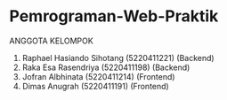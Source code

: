 # Pemrograman-Web-Praktik
ANGGOTA KELOMPOK
1. Raphael Hasiando Sihotang (5220411221) (Backend)
2. Raka Esa Rasendriya (5220411198) (Backend)
3. Jofran Albhinata (5220411214) (Frontend)
4. Dimas Anugrah (5220411191) (Frontend)
